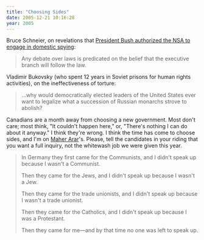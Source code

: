 ```yaml
---
title: "Choosing Sides"
date: 2005-12-21 10:16:28
year: 2005
---
```

<p>Bruce Schneier, on revelations that <a href="http://www.schneier.com/blog/archives/2005/12/the_security_th.html">President
Bush authorized the NSA to engage in domestic spying</a>:</p>

<blockquote>
Any debate over laws is predicated on the belief that the
executive branch will follow the law.
</blockquote>

<p>Vladimir Bukovsky (who spent 12 years in Soviet prisons for human
rights activities), on the ineffectiveness of torture:</p>

<blockquote>
…why would democratically elected leaders of the United
States ever want to legalize what a succession of Russian monarchs
strove to abolish?
</blockquote>

<p>Canadians are a month away from choosing a new government.  Most
don't care; most think, "It couldn't happen here," or, "There's
nothing I can do about it anyway."  I think they're wrong.  I think
the time has come to choose sides, and I'm on <a href="http://www.maherarar.ca/">Maher Arar</a>'s.  Please, tell the
candidates in your riding that you want a full inquiry, not the
whitewash job we were given this year.</p>

<blockquote>
<p>In Germany they first came for the Communists, and I didn't speak up because I wasn't a Communist.</p>
<p>Then they came for the Jews, and I didn't speak up because I wasn't a Jew.</p>
<p>Then they came for the trade unionists, and I didn't speak up because I wasn't a trade unionist.</p>
<p>Then they came for the Catholics, and I didn't speak up because I was a Protestant.</p>
<p>Then they came for me—and by that time no one was left to speak up.</p>
</blockquote>
